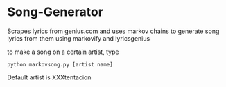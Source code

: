 # Song-Generator
Scrapes lyrics from genius.com and uses markov chains to generate song lyrics from them using markovify and lyricsgenius 

to make a song on a certain artist, type
```
python markovsong.py [artist name]
```
Default artist is XXXtentacion 
